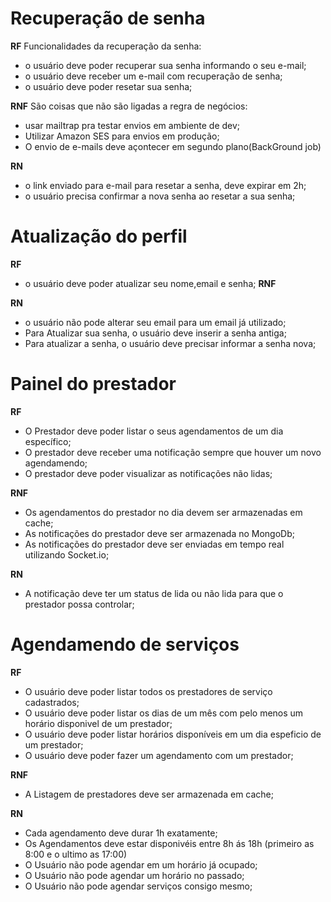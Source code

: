 # Recuperação de senha

**RF**
Funcionalidades da recuperação da senha:

- o usuário deve poder recuperar sua senha informando o seu e-mail;
- o usuário deve receber um e-mail com recuperação de senha;
- o usuário deve poder resetar sua senha;

**RNF**
São coisas que não são ligadas a regra de negócios:

- usar mailtrap pra testar envios em ambiente de dev;
- Utilizar Amazon SES para envios em produção;
- O envio de e-mails deve açontecer em segundo plano(BackGround job)

**RN**

- o link enviado para e-mail para resetar a senha, deve expirar em 2h;
- o usuário precisa confirmar a nova senha ao resetar a sua senha;

# Atualização do perfil

**RF**

- o usuário deve poder atualizar seu nome,email e senha;
  **RNF**

**RN**

- o usuário não pode alterar seu email para um email já utilizado;
- Para Atualizar sua senha, o usuário deve inserir a senha antiga;
- Para atualizar a senha, o usuário deve precisar informar a senha nova;

# Painel do prestador

**RF**

- O Prestador deve poder listar o seus agendamentos de um dia específico;
- O prestador deve receber uma notificação sempre que houver um novo agendamendo;
- O prestador deve poder visualizar as notificações não lidas;

**RNF**

- Os agendamentos do prestador no dia devem ser armazenadas em cache;
- As notificações do prestador deve ser armazenada no MongoDb;
- As notificações do prestador deve ser enviadas em tempo real utilizando Socket.io;

**RN**

- A notificação deve ter um status de lida ou não lida para que o prestador possa controlar;

# Agendamendo de serviços

**RF**

- O usuário deve poder listar todos os prestadores de serviço cadastrados;
- O usuário deve poder listar os dias de um mês com pelo menos um horário disponivel de um prestador;
- O usuário deve poder listar horários disponíveis em um dia espeficio de um prestador;
- O usuário deve poder fazer um agendamento com um prestador;

**RNF**

- A Listagem de prestadores deve ser armazenada em cache;

**RN**

- Cada agendamento deve durar 1h exatamente;
- Os Agendamentos deve estar disponivéis entre 8h ás 18h (primeiro as 8:00 e o ultimo as 17:00)
- O Usuário não pode agendar em um horário já ocupado;
- O Usuário não pode agendar um horário no passado;
- O Usuário não pode agendar serviços consigo mesmo;
